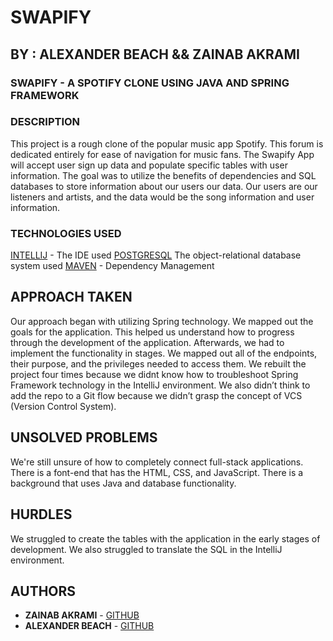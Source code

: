 
# SWAPIFY

## BY : ALEXANDER BEACH  &&  ZAINAB AKRAMI

### SWAPIFY - A SPOTIFY CLONE USING JAVA AND SPRING FRAMEWORK

### DESCRIPTION
This project is a rough clone of the popular music app Spotify. This forum is dedicated entirely for ease of navigation for music fans. The Swapify App will accept user sign up data and populate specific tables with user information. The goal was to utilize the benefits of dependencies and SQL databases to store information about our users our data. Our users are our listeners and artists, and the data would be the song information and user information.

### TECHNOLOGIES USED
[INTELLIJ](https://www.jetbrains.com/idea/) - The IDE used
[POSTGRESQL](https://www.postgresql.org) The object-relational database system used
[MAVEN](https://maven.apache.org/) - Dependency Management 

## APPROACH TAKEN
Our approach began with utilizing Spring technology. We mapped out the goals for the application. This helped us understand how to progress through the development of the application. Afterwards, we had to implement the functionality in stages. We mapped out all of the endpoints, their purpose, and the privileges needed to access them. We rebuilt the project four times because we didnt know how to troubleshoot Spring Framework technology in the IntelliJ environment. We also didn’t think to add the repo to a Git flow because we didn’t grasp the concept of VCS (Version Control System).

## UNSOLVED PROBLEMS
We're still unsure of how to completely connect full-stack applications. There is a font-end that has the HTML, CSS, and JavaScript. There is a background that uses Java and database functionality.

## HURDLES
We struggled to create the tables with the application in the early stages of development. We also struggled to translate the SQL in the IntelliJ environment.

## AUTHORS
* **ZAINAB AKRAMI** - [GITHUB](https://github.com/zainab21)
* **ALEXANDER BEACH** - [GITHUB](https://github.com/MrAlexBeach)
